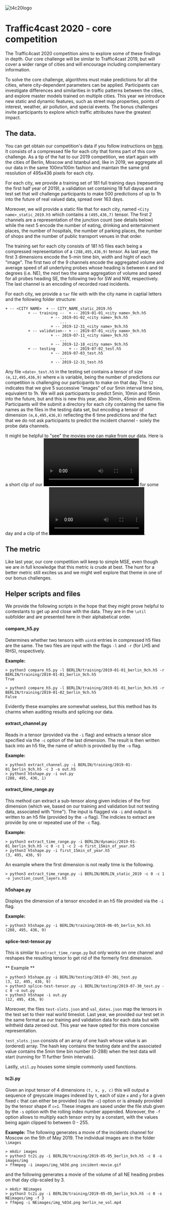 ![t4c20logo](https://github.com/iarai/NeurIPS2020-traffic4cast/blob/master/t4c20logo.png)

# Traffic4cast 2020 - core competition

The Traffic4cast 2020 competition aims to explore some of these findings in depth. Our core challenge will be similar to Traffic4cast 2019, 
but will cover a wider range of cities and will encourage including complementary information.

To solve the core challenge, algorithms must make predictions for all the cities, where city-dependent parameters can be applied. 
Participants can investigate differences and similarities in traffic patterns between the cities, and explore master models trained 
on multiple cities. This year we introduce new static and dynamic features, such as street map properties, points of interest, weather, 
air pollution, and special events. The bonus challenges invite participants to explore which traffic attributes have the greatest impact.

## The data.
You can get obtain our competition's data if you follow instructions on [here](https://www.iarai.ac.at/traffic4cast/). It consists of a 
compressed file for each city that forms part of this core challenge. As a tip of the hat to our 2019 competition, we start again with
the cities of Berlin, Moscow and Istanbul and, like in 2019, we aggregate all our data in the same 100mx100m fashion and maintain the same
grid resolution of 495x436 pixels for each city.

For each city, we provide a training set of 181 full training days (repesenting the first half year of 2019), a validation set containing 18 
full dayus and a test set that will challenge participants to make 500 predictions of up to 1h into the future of real valued data, 
spread over 163 days.

Moreover, we will provide a static file that for each city, named `<City name>_static_2019.h5` which contains a `(495,436,7)` tensor.
The first 2 channels are a representation of the junction count (see details below) while the next 5 encode the number of eating, 
drinking and entertainment places, the number of hospitals, the number of parking places, the number of shops and the number of public 
transport venues in that order.

The training set for each city consists of 181 h5 files each being a compressed representation of a `(288,495,436,9)` tensor. As last year,
the first 3 dimensions encode the 5-min time bin, width and hight of each "image". The first two of the 9 channels encode the aggregated
volume and average speed of all underlying probes whose heading is between `0` and `90` degrees (i.e. NE), the next two the same aggregation
of volume and speed for all probes heading SE, the following two for SW and NW, respectively. The last channel is an encoding of recorded
road incidents.

For each city, we provide a `tar` file with with the city name in captial letters and the following folder structure:
```
+ -- <CITY NAME>  + -- CITY_NAME_static_2019.h5
	   	  + -- training --  + -- 2019-01-01_<city name>_9ch.h5
				    + -- 2019-01-02_<city name>_9ch.h5
						...
				    + -- 2019-12-31_<city name>_9ch.h5
		  + -- validation-- + -- 2019-07-01_<city name>_9ch.h5
				    + -- 2019-07-11_<city name>_9ch.h5
						...
				    + -- 2019-12-18_<city name>_9ch.h5
		  + -- testing      + -- 2019-07-02_test.h5
				    + -- 2019-07-03_test.h5
						...
				    + -- 2019-12-31_test.h5

```
Any file `<date>_test.h5` in the testing set contains a tensor of size `(m,12,495,436,9)` where `m` is variable, being the number of
predictions our competition is challenging our participants to make on that day. The `12` indicates that we give 5 successive "images" of
our 5min interval time bins, equivalent to 1h. We will ask participants to predict 5min, 10min and 15min into the future, but and this is new this year, also 30min, 45min and 60min. Participants will the submit a directory for each city containing the same file names as the files in the testing data set, but encoding a tensor of dimension `(m,6,495,436,8)` reflecting the 6 time predictions and the fact that we do not ask participants to predict the incident channel - solely the probe data channels.

It might be helpful to "see" the movies one can make from our data. Here is a short clip of our ![incidents feed](https://github.com/iarai/NeurIPS2020-traffic4cast/blob/master/core-competition/incidents.mp4) for some day and a clip of the ![volume channel heading NE](https://github.com/iarai/NeurIPS2020-traffic4cast/blob/master/core-competition/NEmovie.mp4).


## The metric

Like last year, our core competition will keep to simple MSE, even though we are in full knowledge that this metric is crude at best.
The hunt for a better metric still excites us and we might well explore that theme in one of our bonus challenges.

## Helper scripts and files

We provide the following scripts in the hope that they might prove helpful to contestants to get up and close with the data. They are in
the `\util` subfolder and are presented here in their alphabetical order.


#### compare_h5.py

Determines whether two tensors with `uint8` entries in compressed h5 files are the same. The two files are input with the flags `-l` and `-r` (for LHS and RHS),
respectively. 

**Example:**
```
> python3 compare_h5.py -l BERLIN/training/2019-01-01_berlin_9ch.h5 -r BERLIN/training/2019-01-01_berlin_9ch.h5
True

> python3 compare_h5.py -l BERLIN/training/2019-01-01_berlin_9ch.h5 -r BERLIN/training/2019-01-02_berlin_9ch.h5
False
``` 
Evidently these examples are somewhat useless, but this method has its charms when auditing results and splicing our data.

#### extract_channel.py

Reads in a tensor (provided via the `-i` flag) and extracts a tensor slice specified via the `-c` option of the last dimension.
The result is then written back into an h5 file, the name of which is provided by the `-o` flag.

**Example:**
```
> python3 extract_channel.py -i BERLIN/training/2019-01-01_berlin_9ch.h5 -c 3 -o out.h5
> python3 h5shape.py -i out.py
(288, 495, 436, 1)
```

#### extract_time_range.py

This method can extract a sub-tensor along given indicies of the first dimension (which we, based on our training and validation 
but not testing data, associated with "time"). The input is flagged via `-i` and output is written to an h5 file 
(provided by the `-o` flag). The indicies to extract are provide by one or repeated use of the `-c` flag.

**Example:**

```
> python3 extract_time_range.py -i BERLIN/dynamic/2019-01-01_berlin_9ch.h5 -c 0 -c 1 -c 2 -o first_15min_of_year.h5
> python3 h5shape.py -i first_15min_of_year.h5
(3, 495, 436, 9)
```
An example where the first dimension is not really time is the following.
```
> python3 extract_time_range.py -i BERLIN/BERLIN_static_2019 -c 0 -c 1 -o junction_count_layers.h5
``` 

#### h5shape.py

Displays the dimension of a tensor encoded in an h5 file provided via the `-i` flag.

**Example:**
```
> python3 h5shape.py -i BERLIN/training/2019-06-05_berlin_9ch.h5
(288, 495, 436, 9)
```

#### splice-test-tensor.py

This is similar to `extract_time_range.py` but only works on one channel and reshapes the resulting tensor to get rid of
the formerly first dimension. 

** Example **
```
> python3 h5shape.py -i BERLIN/testing/2019-07-30i_test.py
(3, 12, 495, 436, 9)
> python3 splice-test-tensor.py -i BERLIN/testing/2019-07-30_test.py -c 0 -o out.py
> python3 h5shape -i out.py
(12, 495, 436, 9)
```

Moreover, the files `test-slots.json` and `val_dates.json` map the tensors in the test set to their real world timeslot. Last year,
we provided our test set in the same format as our training and validation data for each data but with wihtheld data zeroed out.
This year we have opted for this more conceise representation.

`test_slots.json` consists of an array of one hash whose value is an (ordered) array. The hash key contains the testing date and the
associated value contains the 5min time bin number (0-288) when the test data will start (running for 11 further 5min intervals).

Lastly, `util.py` houses some simple commonly used functions.

#### tc2i.py

Given an input tensor of 4 dimensions `(t, x, y, c)` this will output a sequence of greyscale images indexed
by `t`, each of size `x` and `y` for a given fixed `c` that can either be provided (via the `-c`) option or is
already provided by the tensor shape if `c=1`. 
These images are saved under the file stub given by the `-s` option with the rolling index number appended.
Moreover, the `-f` option allows to multiply each tensor entry by a constant, with the values being
again clipped to between 0 - 255.

**Example:**
The following generates a movie of the incidents channel for Moscow on the 5th of May 2019. The individual images
are in the folder `\images`
```
> mkdir images
> python3 tc2i.py -i BERLIN/training/2019-05-05_berlin_9ch.h5 -c 8 -s images/img
> ffmmpeg -i images/img_%03d.png incident-movie.gif
```
and the following generates a movie of the volume of all NE heading probes on that day clip-scaled by 3.
```
> mkdir NEimages
> python3 tc2i.py -i BERLIN/training/2019-05-05_berlin_9ch.h5 -c 0 -s NEimages/img -f 3
> ffmpeg -i NEimages/img_%03d.png berlin_ne_vol.mp4
```


